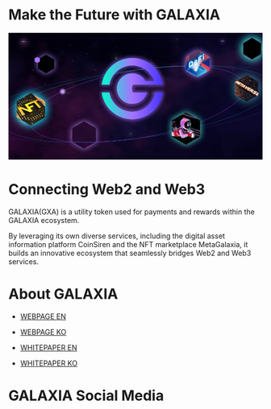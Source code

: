 <h1>Make the Future with GALAXIA</h1>
<img src="https://github.com/GALAXIA-GXA/.github/blob/main/header.png" width="1000">

<h1>Connecting Web2 and Web3</h1>
GALAXIA(GXA) is a utility token used for payments and rewards within the GALAXIA ecosystem.

By leveraging its own diverse services, including the digital asset information platform CoinSiren and the NFT marketplace MetaGalaxia, it builds an innovative ecosystem that seamlessly bridges Web2 and Web3 services.

<h1>About GALAXIA</h1>

- [WEBPAGE EN](https://www.galaxiacoin.io)

- [WEBPAGE KO](https://www.galaxiacoin.io/index_kr.html)
  
- [WHITEPAPER EN](https://www.galaxiacoin.io/assets/doc/galaxia-whitepaper-eng_v1.4.pdf)
  
- [WHITEPAPER KO](https://www.galaxiacoin.io/assets/doc/galaxia-whitepaper-kor_v1.4.pdf)


<h1>GALAXIA Social Media</h1>
